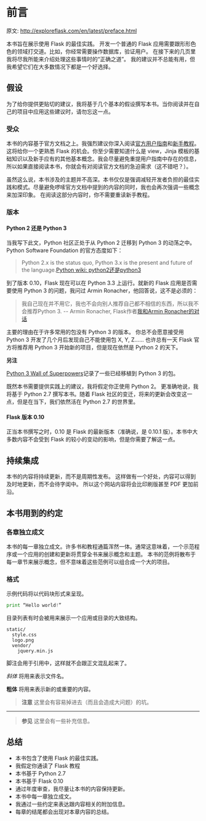 # 前言

原文: <http://exploreflask.com/en/latest/preface.html>

本书旨在展示使用 Flask 的最佳实践。
开发一个普通的 Flask 应用需要跟形形色色的领域打交道。比如，你经常需要操作数据库，验证用户。
在接下来的几页里我将尽我所能来介绍处理这些事情时的“正确之道”。
我的建议并不总能有用，但我希望它们在大多数情况下都是一个好选择。

## 假设

为了给你提供更贴切的建议，我将基于几个基本的假设撰写本书。当你阅读并在自己的项目中应用这些建议时，请勿忘这一点。

### 受众

本书的内容基于官方文档之上。我强烈建议你深入阅读[官方用户指南](http://flask.pocoo.org/docs/#user-s-guide)和[新手教程](http://flask.pocoo.org/docs/tutorial/)。这将给你一个更熟悉 Flask 的机会。你至少需要知道什么是 view，Jinja 模板的基础知识以及新手应有的其他基本概念。我会尽量避免重提用户指南中存在的信息，所以如果直接阅读本书，你就会有对阅读官方文档的急迫需求（这不错吧？）。

虽然这么说，本书涉及的主题并不高深。本书仅仅是强调减轻开发者负担的最佳实践和模式。尽量避免啰嗦官方文档中提到的内容的同时，我也会再次强调一些概念来加深印象。
在阅读这部分内容时，你不需要重读新手教程。

### 版本

#### Python 2 还是 Python 3

当我写下此文，Python 社区正处于从 Python 2 迁移到 Python 3 的动荡之中。Python Software Foundation 的官方态度如下：

> Python 2.x is the status quo, Python 3.x is the present and future of the language.[Python wiki: python2还是python3](http://wiki.python.org/moin/Python2orPython3)

到了版本 0.10，Flask 现在可以在 Python 3.3 上运行。就新的 Flask 应用是否需要使用 Python 3 的问题，我问过 Armin Ronacher，他回答说，这不是必须的：

> 我自己现在并不用它，我也不会向别人推荐自己都不相信的东西，所以我不会推荐Python 3.
> -- Armin Ronacher, Flask作者[我和Armin Ronacher的对话](https://www.youtube.com/watch?feature=player_detailpage&v=fs20qdvm0K4#t=190)

主要的理由在于许多常用的包没有 Python 3 的版本。
你总不会愿意接受用 Python 3 开发了几个月后发现自己不能使用包 X, Y, Z……
也许总有一天 Flask 官方将推荐用 Python 3 开始新的项目，但是现在依然是 Python 2 的天下。

**另注**

[Python 3 Wall of Superpowers](https://python3wos.appspot.com/)记录了一些已经移植到 Python 3 的包。

既然本书需要提供实践上的建议，我将假定你正使用 Python 2。
更准确地说，我将基于 Python 2.7 撰写本书。随着 Flask 社区的变迁，将来的更新会改变这一点，但是在当下，我们依然活在 Python 2.7 的世界里。

#### Flask 版本 0.10

正当本书撰写之时，0.10 是 Flask 的最新版本（准确说，是 0.10.1 版）。本书中大多数内容不会受到 Flask 的较小的变动的影响，但是你需要了解这一点。

## 持续集成

本书的内容将持续更新，而不是周期性发布。
这样做有一个好处，内容可以得到及时地更新，而不会待字闺中。
所以这个网站内容将会比印刷版甚至 PDF 更加前沿。

## 本书用到的约定

### 各章独立成文

本书的每一章独立成文。许多书和教程通篇浑然一体。通常这意味着，一个示范程序或一个应用的创建和更新将贯穿全书来展示概念和主题。
本书的范例将散布于每一章节来展示概念，但不意味着这些范例可以组合成一个大的项目。

### 格式

示例代码将以代码块形式来呈现。

```python
print “Hello world!”
```

目录列表有时会被用来展示一个应用或目录的大致结构。

```
static/
  style.css
  logo.png
  vendor/
    jquery.min.js
```

脚注会用于引用中，这样就不会跟正文混乱起来了。

*斜体* 将用来表示文件名。

**粗体** 将用来表示新的或重要的内容。

> **注意**
> 这里会有容易掉进去（而且会造成大问题）的坑。

---

> **参见**
> 这里会有一些补充信息。

## 总结

* 本书包含了使用 Flask 的最佳实践。
* 我假定你通读了 Flask 教程
* 本书基于 Python 2.7
* 本书基于 Flask 0.10
* 通过年度审查，我尽量让本书的内容保持更新。
* 本书中每一章独立成文。
* 我通过一些约定来表达跟内容相关的附加信息。
* 每章的结尾都会出现对本章内容的总结。
